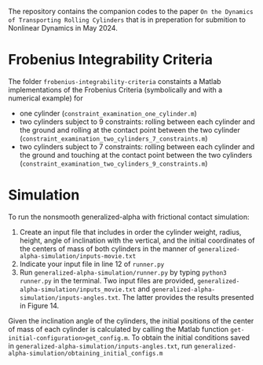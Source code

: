 The repository contains the companion codes to the paper `On the Dynamics of Transporting Rolling Cylinders` that is in preperation for submition to Nonlinear Dynamics in May 2024.

# Frobenius Integrability Criteria
The folder `frobenius-integrability-criteria` constaints a Matlab implementations of the Frobenius Criteria (symbolically and with a numerical example) for
- one cylinder (`constraint_examination_one_cylinder.m`)
- two cylinders subject to 9 constraints: rolling between each cylinder and the ground and rolling at the contact point between the two cylinder (`constraint_examination_two_cylinders_7_constraints.m`)
- two cylinders subject to 7 constraints: rolling between each cylinder and the ground and touching at the contact point between the two cylinders (`constraint_examination_two_cylinders_9_constraints.m`)

# Simulation
To run the nonsmooth generalized-alpha with frictional contact simulation:
1. Create an input file that includes in order the cylinder weight, radius, height, angle of inclination with the vertical, and the initial coordinates of the centers of mass of both cylinders in the manner of `generalized-alpha-simulation/inputs-movie.txt`
2. Indicate your input file in line 12 of `runner.py`
3. Run `generalized-alpha-simulation/runner.py` by typing `python3 runner.py` in the terminal.
Two input files are provided, `generalized-alpha-simulation/inputs_movie.txt` and `generalized-alpha-simulation/inputs-angles.txt`. The latter provides the results presented in Figure 14.

Given the inclination angle of the cylinders, the initial positions of the center of mass of each cylinder is calculated by calling the Matlab function `get-initial-configuration>get_config.m`. To obtain the initial conditions saved in `generalized-alpha-simulation/inputs-angles.txt`, run `generalized-alpha-simulation/obtaining_initial_configs.m`
